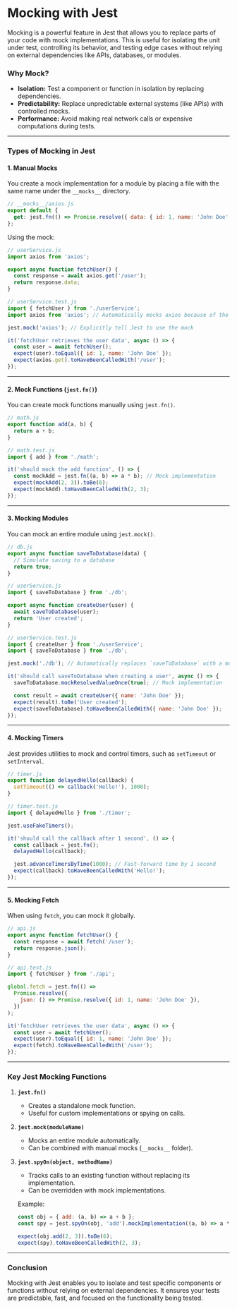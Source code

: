 # Mocking with Jest

Mocking is a powerful feature in Jest that allows you to replace parts of your code with mock implementations. This is useful for isolating the unit under test, controlling its behavior, and testing edge cases without relying on external dependencies like APIs, databases, or modules.

### Why Mock?
- **Isolation:** Test a component or function in isolation by replacing dependencies.
- **Predictability:** Replace unpredictable external systems (like APIs) with controlled mocks.
- **Performance:** Avoid making real network calls or expensive computations during tests.

---

### Types of Mocking in Jest

#### 1. **Manual Mocks**
You create a mock implementation for a module by placing a file with the same name under the `__mocks__` directory.

```javascript
// __mocks__/axios.js
export default {
  get: jest.fn(() => Promise.resolve({ data: { id: 1, name: 'John Doe' } })),
};
```

Using the mock:
```javascript
// userService.js
import axios from 'axios';

export async function fetchUser() {
  const response = await axios.get('/user');
  return response.data;
}

// userService.test.js
import { fetchUser } from './userService';
import axios from 'axios'; // Automatically mocks axios because of the __mocks__ folder

jest.mock('axios'); // Explicitly tell Jest to use the mock

it('fetchUser retrieves the user data', async () => {
  const user = await fetchUser();
  expect(user).toEqual({ id: 1, name: 'John Doe' });
  expect(axios.get).toHaveBeenCalledWith('/user');
});
```

---

#### 2. **Mock Functions (`jest.fn()`)**
You can create mock functions manually using `jest.fn()`.

```javascript
// math.js
export function add(a, b) {
  return a + b;
}

// math.test.js
import { add } from './math';

it('should mock the add function', () => {
  const mockAdd = jest.fn((a, b) => a * b); // Mock implementation
  expect(mockAdd(2, 3)).toBe(6);
  expect(mockAdd).toHaveBeenCalledWith(2, 3);
});
```

---

#### 3. **Mocking Modules**
You can mock an entire module using `jest.mock()`.

```javascript
// db.js
export async function saveToDatabase(data) {
  // Simulate saving to a database
  return true;
}

// userService.js
import { saveToDatabase } from './db';

export async function createUser(user) {
  await saveToDatabase(user);
  return 'User created';
}

// userService.test.js
import { createUser } from './userService';
import { saveToDatabase } from './db';

jest.mock('./db'); // Automatically replaces `saveToDatabase` with a mock function

it('should call saveToDatabase when creating a user', async () => {
  saveToDatabase.mockResolvedValueOnce(true); // Mock implementation

  const result = await createUser({ name: 'John Doe' });
  expect(result).toBe('User created');
  expect(saveToDatabase).toHaveBeenCalledWith({ name: 'John Doe' });
});
```

---

#### 4. **Mocking Timers**
Jest provides utilities to mock and control timers, such as `setTimeout` or `setInterval`.

```javascript
// timer.js
export function delayedHello(callback) {
  setTimeout(() => callback('Hello!'), 1000);
}

// timer.test.js
import { delayedHello } from './timer';

jest.useFakeTimers();

it('should call the callback after 1 second', () => {
  const callback = jest.fn();
  delayedHello(callback);

  jest.advanceTimersByTime(1000); // Fast-forward time by 1 second
  expect(callback).toHaveBeenCalledWith('Hello!');
});
```

---

#### 5. **Mocking Fetch**
When using `fetch`, you can mock it globally.

```javascript
// api.js
export async function fetchUser() {
  const response = await fetch('/user');
  return response.json();
}

// api.test.js
import { fetchUser } from './api';

global.fetch = jest.fn(() =>
  Promise.resolve({
    json: () => Promise.resolve({ id: 1, name: 'John Doe' }),
  })
);

it('fetchUser retrieves the user data', async () => {
  const user = await fetchUser();
  expect(user).toEqual({ id: 1, name: 'John Doe' });
  expect(fetch).toHaveBeenCalledWith('/user');
});
```

---

### Key Jest Mocking Functions
1. **`jest.fn()`**
   - Creates a standalone mock function.
   - Useful for custom implementations or spying on calls.

2. **`jest.mock(moduleName)`**
   - Mocks an entire module automatically.
   - Can be combined with manual mocks (`__mocks__` folder).

3. **`jest.spyOn(object, methodName)`**
   - Tracks calls to an existing function without replacing its implementation.
   - Can be overridden with mock implementations.

   Example:
   ```javascript
   const obj = { add: (a, b) => a + b };
   const spy = jest.spyOn(obj, 'add').mockImplementation((a, b) => a * b);

   expect(obj.add(2, 3)).toBe(6);
   expect(spy).toHaveBeenCalledWith(2, 3);
   ```

---

### Conclusion
Mocking with Jest enables you to isolate and test specific components or functions without relying on external dependencies. It ensures your tests are predictable, fast, and focused on the functionality being tested.